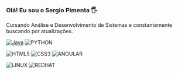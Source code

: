 ### Olá! Eu sou o Sergio Pimenta 🖐️ 
Cursando Análise e Desenvolvimento de Sistemas e constantemente buscando por atualizações. 

[![Java](https://img.shields.io/badge/Java-ED8B00?style=for-the-badge&logo=openjdk&logoColor=white)](https://github.com/p1m3nt4) ![PYTHON](https://img.shields.io/badge/Python-14354C?style=for-the-badge&logo=python&logoColor=white)

![HTML5](https://img.shields.io/badge/HTML5-E34F26?style=for-the-badge&logo=html5&logoColor=white)
![CSS3](https://img.shields.io/badge/CSS3-1572B6?style=for-the-badge&logo=css3&logoColor=white)
![ANGULAR](https://img.shields.io/badge/Angular-DD0031?style=for-the-badge&logo=angular&logoColor=white)


![LINUX](https://img.shields.io/badge/Linux-FCC624?style=for-the-badge&logo=linux&logoColor=black)
![REDHAT](https://img.shields.io/badge/Red%20Hat-EE0000?style=for-the-badge&logo=redhat&logoColor=white)

